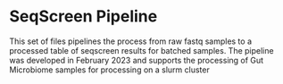 # SeqScreen Pipeline
This set of files pipelines the process from raw fastq samples to a processed table of seqscreen results for batched samples. The pipeline was developed in February 2023 and supports the processing of Gut Microbiome samples for processing on a slurm cluster
